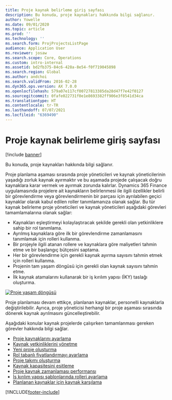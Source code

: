 ```yaml
---
title: Proje kaynak belirleme giriş sayfası
description: Bu konuda, proje kaynakları hakkında bilgi sağlanır.
author: Yowelle
ms.date: 09/01/2020
ms.topic: article
ms.prod: ''
ms.technology: ''
ms.search.form: ProjProjectsListPage
audience: Application User
ms.reviewer: josaw
ms.search.scope: Core, Operations
ms.custom: intro-internal
ms.assetid: bd2fb375-84c6-428a-8e54-f0f719045898
ms.search.region: Global
ms.author: andchoi
ms.search.validFrom: 2016-02-28
ms.dyn365.ops.version: AX 7.0.0
ms.openlocfilehash: 579a07e117cf00727813385da28d47f7e42f0127
ms.sourcegitcommit: 0fafe022731f0e1e8693382ff906e3f8541d34ca
ms.translationtype: HT
ms.contentlocale: tr-TR
ms.lasthandoff: 07/07/2021
ms.locfileid: "6369490"
---
```

# <a name="project-resourcing-home-page"></a>Proje kaynak belirleme giriş sayfası

[!include [banner](../includes/banner.md)]

Bu konuda, proje kaynakları hakkında bilgi sağlanır.

Proje planlama aşaması sırasında proje yöneticileri ve kaynak yöneticilerinin yaşadığı zorluk kaynak ayırmaktır ve bu aşamada projede çalışacak doğru kaynaklara karar vermek ve ayırmak zorunda kalırlar. Dynamics 365 Finance uygulamasında projelere ait kaynakların belirlenmesi ile ilgili özellikler belirli bir görevlendirme veya görevlendirmenin bir parçası için ayrılabilen geçici kaynaklar olarak kabul edilen roller tanımlamanıza olanak sağlar. Bu tür kaynak belirleme proje yöneticileri ve kaynak yöneticileri aşağıdaki görevleri tamamlamalarına olanak sağlar:

- Kaynakları eşleştirmeyi kolaylaştıracak şekilde gerekli olan yetkinliklere sahip bir rol tanımlama.
- Ayrılmış kaynaklara göre ilk bir görevlendirme zamanlamasını tanımlamak için rolleri kullanma.
- Bir projeyle ilgili atanan rollere ve kaynaklara göre maliyetleri tahmin etme ve bir başlangıç bütçesini saptama.
- Her bir görevlendirme için gerekli kaynak ayırma sayısını tahmin etmek için rolleri kullanma.
- Projenin tam yaşam döngüsü için gerekli olan kaynak sayısını tahmin etme.
- İlk kaynak atamalarını kullanarak bir iş kırılım yapısı (İKY) taslağı oluşturma.

[![Proje yaşam döngüsü](./media/projectresourcing02-1024x812.jpg)](./media/projectresourcing02.jpg)

Proje planlaması devam ettikçe, planlanan kaynaklar, personelli kaynaklarla değiştirilebilir. Ayrıca, proje yöneticisi herhangi bir proje aşaması sırasında dönerek kaynak ayrılmasını güncelleştirebilir.

Aşağıdaki konular kaynak projelerde çalışırken tamamlanması gereken görevler hakkında bilgi sağlar.

- [Proje kaynaklarını ayarlama](set-up-project-resources.md)
- [Kaynak yetkinliklerini yönetme](manage-resource-competencies.md)
- [Yeni proje oluşturma](create-new-project.md)
- [Rol tabanlı fiyatlandırmayı ayarlama](set-up-role-based-pricing.md)
- [Proje takımı oluşturma](create-project-team.md)
- [Kaynak kapasitesini eşitleme](synchronize-resource-capacity.md)
- [Proje kaynak zamanlaması performansı](project-scheduling-performance.md)
- [İş kırılım yapısı şablonlarında rolleri ayarlama](set-up-roles-wbs-template.md)
- [Planlanan kaynaklar için kaynak karşılama](resource-fulfillment-planned-resources.md)


[!INCLUDE[footer-include](../includes/footer-banner.md)]